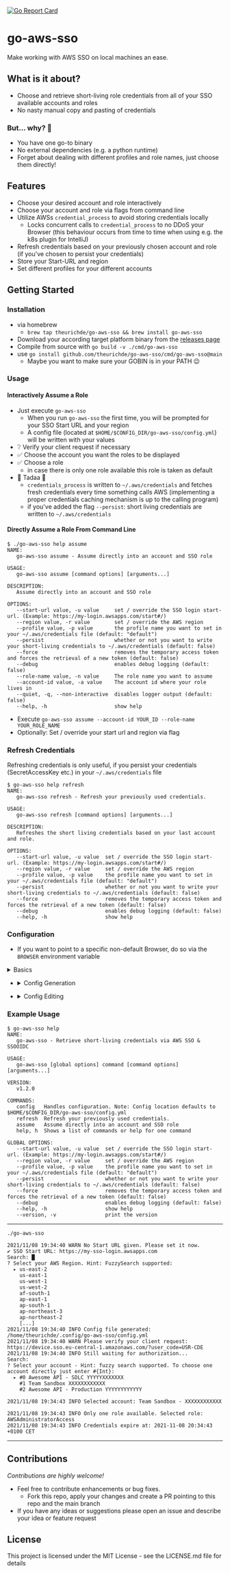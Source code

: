[![Go Report Card](https://goreportcard.com/badge/github.com/theurichde/go-aws-sso)](https://goreportcard.com/report/github.com/theurichde/go-aws-sso)

# go-aws-sso

Make working with AWS SSO on local machines an ease.

## What is it about?

* Choose and retrieve short-living role credentials from all of your SSO available accounts and roles
* No nasty manual copy and pasting of credentials

### But... why? 🤔

* You have one go-to binary
* No external dependencies (e.g. a python runtime)
* Forget about dealing with different profiles and role names, just choose them directly!

## Features

* Choose your desired account and role interactively
* Choose your account and role via flags from command line
* Utilize AWSs `credential_process` to avoid storing credentials locally
  * Locks concurrent calls to `credential_process` to no DDoS your Browser (this behaviour occurs from time to time when using e.g. the k8s plugin for IntelliJ)   
* Refresh credentials based on your previously chosen account and role (if you've chosen to persist your credentials)
* Store your Start-URL and region
* Set different profiles for your different accounts

## Getting Started

### Installation

- via homebrew
    - `brew tap theurichde/go-aws-sso && brew install go-aws-sso`
- Download your according target platform binary from
  the [releases page](https://github.com/theurichde/go-aws-sso/releases)
- Compile from source with `go build -v ./cmd/go-aws-sso`
- use `go install github.com/theurichde/go-aws-sso/cmd/go-aws-sso@main`
    * Maybe you want to make sure your GOBIN is in your PATH 😉

### Usage

#### Interactively Assume a Role

* Just execute `go-aws-sso`
    * When you run `go-aws-sso` the first time, you will be prompted for your SSO Start URL and your region
    * A config file (located at  `$HOME/$CONFIG_DIR/go-aws-sso/config.yml`) will be written with your values
* ❔ Verify your client request if necessary
* ✅ Choose the account you want the roles to be displayed
* ✅ Choose a role
    * in case there is only one role available this role is taken as default
* 🥳 Tadaa 🥳
    * `credentials_process` is written to `~/.aws/credentials` and fetches fresh credentials every time something calls
      AWS (implementing a proper credentials caching mechanism is up to the calling program)
    * if you've added the flag `--persist`: short living credentials are written to `~/.aws/credentials`

#### Directly Assume a Role From Command Line

```
$ ./go-aws-sso help assume
NAME:
   go-aws-sso assume - Assume directly into an account and SSO role

USAGE:
   go-aws-sso assume [command options] [arguments...]

DESCRIPTION:
   Assume directly into an account and SSO role

OPTIONS:
   --start-url value, -u value     set / override the SSO login start-url. (Example: https://my-login.awsapps.com/start#/)
   --region value, -r value        set / override the AWS region
   --profile value, -p value       the profile name you want to set in your ~/.aws/credentials file (default: "default")
   --persist                       whether or not you want to write your short-living credentials to ~/.aws/credentials (default: false)
   --force                         removes the temporary access token and forces the retrieval of a new token (default: false)
   --debug                         enables debug logging (default: false)
   --role-name value, -n value     The role name you want to assume
   --account-id value, -a value    The account id where your role lives in
   --quiet, -q, --non-interactive  disables logger output (default: false)
   --help, -h                      show help
```

* Execute `go-aws-sso assume --account-id YOUR_ID --role-name YOUR_ROLE_NAME`
* Optionally: Set / override your start url and region via flag


### Refresh Credentials

Refreshing credentials is only useful, if you persist your credentials (SecretAccessKey etc.) in your `~/.aws/credentials` file

```
$ go-aws-sso help refresh
NAME:
   go-aws-sso refresh - Refresh your previously used credentials.

USAGE:
   go-aws-sso refresh [command options] [arguments...]

DESCRIPTION:
   Refreshes the short living credentials based on your last account and role.

OPTIONS:
   --start-url value, -u value  set / override the SSO login start-url. (Example: https://my-login.awsapps.com/start#/)
   --region value, -r value     set / override the AWS region
   --profile value, -p value    the profile name you want to set in your ~/.aws/credentials file (default: "default")
   --persist                    whether or not you want to write your short-living credentials to ~/.aws/credentials (default: false)
   --force                      removes the temporary access token and forces the retrieval of a new token (default: false)
   --debug                      enables debug logging (default: false)
   --help, -h                   show help
```

### Configuration

* If you want to point to a specific non-default Browser, do so via the `BROWSER` environment variable

<details><summary>Basics</summary>

```
$ go-aws-sso config                                 
NAME:
   go-aws-sso config - Handles configuration. Note: Config location defaults to $HOME/$CONFIG_DIR/go-aws-sso/config.yml

USAGE:
   go-aws-sso config command [command options] [arguments...]

COMMANDS:
   generate  Generate a config file
   edit      Edit the config file
   help, h   Shows a list of commands or help for one command

OPTIONS:
   --help, -h  show help (default: false)
```

</details>

* <details><summary>Config Generation</summary>

  ```
  $ go-aws-sso config generate --help
  NAME:
     go-aws-sso config generate - Generate a config file
  
  USAGE:
     go-aws-sso config generate [command options] [arguments...]
  
  DESCRIPTION:
     Generates a config file. All available properties are interactively prompted if not set with command options.
     Overrides the existing config file!
  
  OPTIONS:
     --start-url value, -u value   set / override the SSO login start-url. (Example: https://my-login.awsapps.com/start#/)
     --region value, -r value      set / override the AWS region
     --help, -h                    show help
  ```

</details>

* <details><summary>Config Editing</summary>

  ```
  $ go-aws-sso config edit --help    
  NAME:
     go-aws-sso config edit - Edit the config file
  
  USAGE:
     go-aws-sso config edit [command options] [arguments...]
  
  DESCRIPTION:
     Edit the config file. All available properties are interactively prompted.
     Overrides the existing config file!
  
  OPTIONS:
     --help, -h  show help (default: false)
  ```

</details>

### Example Usage

```
$ go-aws-sso help  
NAME:
   go-aws-sso - Retrieve short-living credentials via AWS SSO & SSOOIDC

USAGE:
   go-aws-sso [global options] command [command options] [arguments...]

VERSION:
   v1.2.0

COMMANDS:
   config   Handles configuration. Note: Config location defaults to $HOME/$CONFIG_DIR/go-aws-sso/config.yml
   refresh  Refresh your previously used credentials.
   assume   Assume directly into an account and SSO role
   help, h  Shows a list of commands or help for one command

GLOBAL OPTIONS:
   --start-url value, -u value  set / override the SSO login start-url. (Example: https://my-login.awsapps.com/start#/)
   --region value, -r value     set / override the AWS region
   --profile value, -p value    the profile name you want to set in your ~/.aws/credentials file (default: "default")
   --persist                    whether or not you want to write your short-living credentials to ~/.aws/credentials (default: false)
   --force                      removes the temporary access token and forces the retrieval of a new token (default: false)
   --debug                      enables debug logging (default: false)
   --help, -h                   show help
   --version, -v                print the version
```

---

```
./go-aws-sso

2021/11/08 19:34:40 WARN No Start URL given. Please set it now.
✔ SSO Start URL: https://my-sso-login.awsapps.com
Search: █
? Select your AWS Region. Hint: FuzzySearch supported: 
  ▸ us-east-2
    us-east-1
    us-west-1
    us-west-2
    af-south-1
    ap-east-1
    ap-south-1
    ap-northeast-3
    ap-northeast-2
    [...]
2021/11/08 19:34:40 INFO Config file generated: /home/theurichde/.config/go-aws-sso/config.yml
2021/11/08 19:34:40 WARN Please verify your client request: https://device.sso.eu-central-1.amazonaws.com/?user_code=USR-CDE
2021/11/08 19:34:40 INFO Still waiting for authorization...
Search: 
? Select your account - Hint: fuzzy search supported. To choose one account directly just enter #{Int}: 
  ▸ #0 Awesome API - SDLC YYYYYXXXXXXX
    #1 Team Sandbox XXXXXXXXXXXX
    #2 Awesome API - Production YYYYYYYYYYYY

2021/11/08 19:34:43 INFO Selected account: Team Sandbox - XXXXXXXXXXXX

2021/11/08 19:34:43 INFO Only one role available. Selected role: AWSAdministratorAccess
2021/11/08 19:34:43 INFO Credentials expire at: 2021-11-08 20:34:43 +0100 CET
```

---

## Contributions

*Contributions are highly welcome!*

* Feel free to contribute enhancements or bug fixes.
    * Fork this repo, apply your changes and create a PR pointing to this repo and the main branch
* If you have any ideas or suggestions please open an issue and describe your idea or feature request

## License

This project is licensed under the MIT License - see the LICENSE.md file for details
